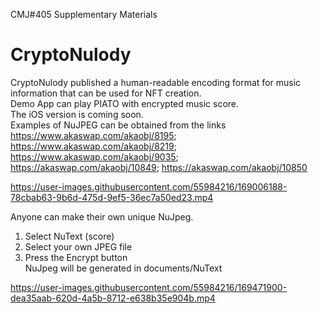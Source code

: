CMJ#405 Supplementary Materials  
# CryptoNulody  
CryptoNulody published a human-readable encoding format for music information that can be used for NFT creation.  
Demo App can play PIATO with encrypted music score.  
The iOS version is coming soon.  
Examples of NuJPEG can be obtained from the links https://www.akaswap.com/akaobj/8195; https://www.akaswap.com/akaobj/8219; https://www.akaswap.com/akaobj/9035; https://akaswap.com/akaobj/10849; https://akaswap.com/akaobj/10850  

https://user-images.githubusercontent.com/55984216/169006188-78cbab63-9b6d-475d-9ef5-36ec7a50ed23.mp4

Anyone can make their own unique NuJpeg.  
1. Select NuText (score)  
2. Select your own JPEG file  
3. Press the Encrypt button  
NuJpeg will be generated in documents/NuText  

https://user-images.githubusercontent.com/55984216/169471900-dea35aab-620d-4a5b-8712-e638b35e904b.mp4
